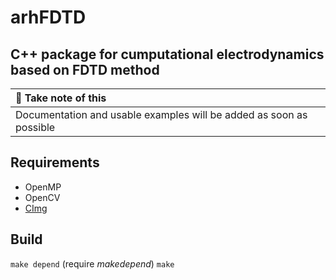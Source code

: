 arhFDTD
=======

## C++ package for cumputational electrodynamics based on FDTD method

|               :memo:  Take note of this                             |
|:--------------------------------------------------------------------|
| Documentation and usable examples will be added as soon as possible |


## Requirements
- OpenMP
- OpenCV
- [CImg](https://github.com/dtschump/CImg)

## Build
`make depend` (require *makedepend*)
`make`
